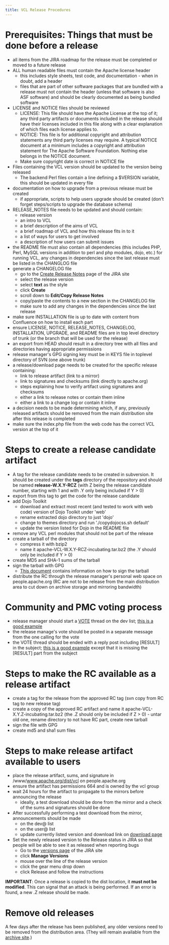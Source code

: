 ```yaml
---
title: VCL Release Procedures
---
```


# Prerequisites: Things that must be done before a release

* all items from the JIRA roadmap for the release must be completed or
moved to a future release
* ALL human readable files must contain the Apache license header
    * this includes style sheets, test code, and documentation - when in
	 doubt, add a header
    * files that are part of other software packages that are bundled with 
	 a release must not contain the header (unless that software is also ASF 
	 software) and should be clearly documented as being bundled software
* LICENSE and NOTICE files should be reviewed
    * LICENSE: This file should have the Apache License at the top of it; 
	 any third party artifacts or documents included in the release should 
	 have their licenses included in this file along with a clear explanation 
	 of which files each license applies to.
    * NOTICE: This file is for additional copyright and attribution 
	 statements any third party licenses may require. A typical NOTICE 
	 document at a minimum includes a copyright and attribution statement for 
	 The Apache Software Foundation. Nothing else belongs in the NOTICE document.
    * Make sure copyright date is correct in NOTICE file
* Files containing the VCL version should be updated to the version being 
released
    * The backend Perl files contain a line defining a $VERSION variable, 
	 this should be updated in every file
* documentation on how to upgrade from a previous release must be created
    * if appropriate, scripts to help users upgrade should be created 
	 (don't forget steps/scripts to upgrade the database schema)
* RELEASE_NOTES file needs to be updated and should contain:
    * release version
    * an intro to VCL
    * a brief description of the aims of VCL
    * a brief roadmap of VCL and how this release fits in to it
    * a list of ways for users to get involved
    * a description of how users can submit issues
* the README file must also contain all dependencies (this includes PHP, 
Perl, MySQL versions in addition to perl and php modules, dojo, etc.) for 
running VCL, any changes in dependencies since the last release must be 
listed in the CHANGLOG file
* generate a CHANGELOG file
    * go to the [Create Release Notes][1] page of the JIRA site
    * select the release version
    * select **text** as the style
    * click **Create**
    * scroll down to **Edit/Copy Release Notes**
    * copy/paste the contents to a new section in the CHANGELOG file
    * make sure to add any changes in the dependencies since the last release
* make sure INSTALLATION file is up to date with content from Confluence on 
how to install each part
* ensure LICENSE, NOTICE, RELEASE_NOTES, CHANGELOG, INSTALLATION, UPGRADE, 
and README files are in top level directory of trunk (or the branch that 
will be used for the release)
* an export from HEAD should result in a directory tree with all files and 
directories having appropriate permissions
* release manager's GPG signing key must be in KEYS file in toplevel 
directory of SVN (one above trunk)
* a release/download page needs to be created for the specific release 
containing:
    * link to release artifact (link to a mirror)
    * link to signatures and checksums (link directly to apache.org)
    * steps explaining how to verify artifact using signatures and checksums
    * either a link to release notes or contain them inline
    * either a link to a change log or contain it inline
* a decision needs to be made determining which, if any, previously released 
artifacts should be removed from the main distribution site after this 
release is completed
* make sure the index.php file from the web code has the correct VCL 
version at the top of it

# Steps to create a release candidate artifact

* A tag for the release candidate needs to be created in subversion. It 
should be created under the **tags** directory of the repository and should be 
named **release-W.X.Y-RCZ** (with Z being the release candidate number, starting 
with 1 and with .Y only being included if Y > 0)
* export from this tag to get the code for the release candidate
* add Dojo Toolkit
    * download and extract most recent (and tested to work with web code) 
	 version of Dojo Toolkit under 'web'
    * rename extracted dojo directory to just 'dojo'
    * change to themes directory and run './copydojocss.sh default'
    * update the version listed for Dojo in the README file
* remove any VCL perl modules that should not be part of the release
* create a tarball of the directory
    * compress it with bzip2
    * name it apache-VCL-W.X.Y-RCZ-incubating.tar.bz2 (the .Y should only 
	 be included if Y > 0)
* create MD5 and SHA-1 sums of the tarball
* sign the tarball with GPG
    * [This document][2] contains information on how to sign the tarball
* distribute the RC through the release manager's personal web space on 
people.apache.org (RC are not to be release from the main distribution area 
to cut down on archive storage and mirroring bandwidth)

# Community and PMC voting process

* release manager should start a [VOTE][3] thread on the dev list; [this is a 
good example][4]
* the release manage's vote should be posted in a separate message from the 
one calling for the vote
* the VOTE thread should be ended with a reply post including [RESULT] in the 
subject; [this is a good example][5] except that it is missing the [RESULT] part from 
the subject

# Steps to make the RC available as a release artifact

* create a tag for the release from the approved RC tag (svn copy from RC 
tag to new release tag)
* create a copy of the approved RC artifact and name it 
apache-VCL-X.Y.Z-incubating.tar.bz2 (the .Z should only be included if Z > 0) - 
untar old one, rename directory to not have RC part, create new tarball
* sign the file with GPG
* create md5 and sha1 sum files

# Steps to make release artifact available to users

* place the release artifact, sums, and signature in 
/www/www.apache.org/dist/vcl on people.apache.org
* ensure the artifact has permissions 664 and is owned by the vcl group
* wait 24 hours for the artifact to propagate to the mirrors before 
announcing the release
    * ideally, a test download should be done from the mirror and a check 
	 of the sums and signatures should be done
* After successfully performing a test download from the mirror, 
announcements should be made
    * on the dev@ list
    * on the user@ list
    * update currently listed version and download link on [download page][6]
* Set the newly released version to the Release status in JIRA so that people 
will be able to see it as released when reporting bugs
    * Go to the [versions page][7] of the JIRA site
    * click **Manage Versions**
    * mouse over the line of the release version
    * click the gear menu drop down
    * click Release and follow the instructions

**IMPORTANT**: Once a release is copied to the dist location, it **must not be 
modified**. This can signal that an attack is being performed. If an error is 
found, a new .Z release should be made.

# Remove old releases

A few days after the release has been published, any older versions
need to be removed from the distribution area.  (They will remain available
from the [archive site][8].)


  [1]: https://issues.apache.org/jira/secure/ConfigureReleaseNote.jspa?projectId=12310840&version=12322740
  [2]: https://www.apache.org/dev/release-signing.html#sign-release
  [3]: https://www.apache.org/foundation/voting.html#ReleaseVotes
  [4]: https://markmail.org/message/ysdor5uddhviawln
  [5]: https://markmail.org/message/kanwckkfrnbcs2s7
  [6]: https://vcl.apache.org/downloads/download.cgi
  [7]: https://issues.apache.org/jira/browse/VCL#selectedTab=com.atlassian.jira.plugin.system.project%3Aversions-panel
  [8]: https://archive.apache.org/dist/vcl/
